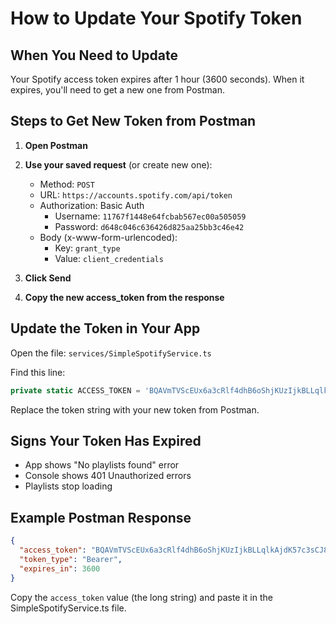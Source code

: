 # How to Update Your Spotify Token

## When You Need to Update

Your Spotify access token expires after 1 hour (3600 seconds). When it expires, you'll need to get a new one from Postman.

## Steps to Get New Token from Postman

1. **Open Postman**
2. **Use your saved request** (or create new one):

   - Method: `POST`
   - URL: `https://accounts.spotify.com/api/token`
   - Authorization: Basic Auth
     - Username: `11767f1448e64fcbab567ec00a505059`
     - Password: `d648c046c636426d825aa25bb3c46e42`
   - Body (x-www-form-urlencoded):
     - Key: `grant_type`
     - Value: `client_credentials`

3. **Click Send**

4. **Copy the new access_token from the response**

## Update the Token in Your App

Open the file: `services/SimpleSpotifyService.ts`

Find this line:

```typescript
private static ACCESS_TOKEN = 'BQAVmTVScEUx6a3cRlf4dhB6oShjKUzIjkBLLqlkAjdK57c3sCJ8qd2Hfl93aV6J9JAxyTRKO6KxjpouhpFUvRDF-q0VYWfxjeB7zVx7h6SmHqMGrS-tDxqaiX9Xgg68-gCB5VcKjqM';
```

Replace the token string with your new token from Postman.

## Signs Your Token Has Expired

- App shows "No playlists found" error
- Console shows 401 Unauthorized errors
- Playlists stop loading

## Example Postman Response

```json
{
  "access_token": "BQAVmTVScEUx6a3cRlf4dhB6oShjKUzIjkBLLqlkAjdK57c3sCJ8qd2Hfl93aV6J9JAxyTRKO6KxjpouhpFUvRDF-q0VYWfxjeB7zVx7h6SmHqMGrS-tDxqaiX9Xgg68-gCB5VcKjqM",
  "token_type": "Bearer",
  "expires_in": 3600
}
```

Copy the `access_token` value (the long string) and paste it in the SimpleSpotifyService.ts file.
